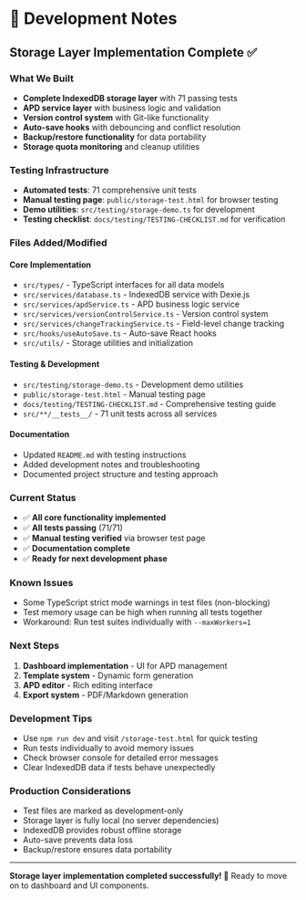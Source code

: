 # 📝 Development Notes

## Storage Layer Implementation Complete ✅

### What We Built

- **Complete IndexedDB storage layer** with 71 passing tests
- **APD service layer** with business logic and validation
- **Version control system** with Git-like functionality
- **Auto-save hooks** with debouncing and conflict resolution
- **Backup/restore functionality** for data portability
- **Storage quota monitoring** and cleanup utilities

### Testing Infrastructure

- **Automated tests**: 71 comprehensive unit tests
- **Manual testing page**: `public/storage-test.html` for browser testing
- **Demo utilities**: `src/testing/storage-demo.ts` for development
- **Testing checklist**: `docs/testing/TESTING-CHECKLIST.md` for verification

### Files Added/Modified

#### Core Implementation

- `src/types/` - TypeScript interfaces for all data models
- `src/services/database.ts` - IndexedDB service with Dexie.js
- `src/services/apdService.ts` - APD business logic service
- `src/services/versionControlService.ts` - Version control system
- `src/services/changeTrackingService.ts` - Field-level change tracking
- `src/hooks/useAutoSave.ts` - Auto-save React hooks
- `src/utils/` - Storage utilities and initialization

#### Testing & Development

- `src/testing/storage-demo.ts` - Development demo utilities
- `public/storage-test.html` - Manual testing page
- `docs/testing/TESTING-CHECKLIST.md` - Comprehensive testing guide
- `src/**/__tests__/` - 71 unit tests across all services

#### Documentation

- Updated `README.md` with testing instructions
- Added development notes and troubleshooting
- Documented project structure and testing approach

### Current Status

- ✅ **All core functionality implemented**
- ✅ **All tests passing** (71/71)
- ✅ **Manual testing verified** via browser test page
- ✅ **Documentation complete**
- ✅ **Ready for next development phase**

### Known Issues

- Some TypeScript strict mode warnings in test files (non-blocking)
- Test memory usage can be high when running all tests together
- Workaround: Run test suites individually with `--maxWorkers=1`

### Next Steps

1. **Dashboard implementation** - UI for APD management
2. **Template system** - Dynamic form generation
3. **APD editor** - Rich editing interface
4. **Export system** - PDF/Markdown generation

### Development Tips

- Use `npm run dev` and visit `/storage-test.html` for quick testing
- Run tests individually to avoid memory issues
- Check browser console for detailed error messages
- Clear IndexedDB data if tests behave unexpectedly

### Production Considerations

- Test files are marked as development-only
- Storage layer is fully local (no server dependencies)
- IndexedDB provides robust offline storage
- Auto-save prevents data loss
- Backup/restore ensures data portability

---

**Storage layer implementation completed successfully! 🎉**
Ready to move on to dashboard and UI components.
